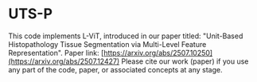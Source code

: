 # UTS-P
This code implements L-ViT, introduced in our paper titled: "Unit-Based Histopathology Tissue Segmentation via Multi-Level Feature Representation". Paper link: [https://arxiv.org/abs/2507.10250](https://arxiv.org/abs/2507.12427) Please cite our work (paper) if you use any part of the code, paper, or associated concepts at any stage.
